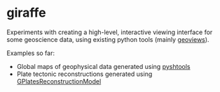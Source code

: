# giraffe

Experiments with creating a high-level, interactive viewing interface for some geoscience data, using existing python tools (mainly [geoviews](https://geoviews.org/)).

Examples so far:
- Global maps of geophysical data generated using [pyshtools](https://shtools.github.io/SHTOOLS/index.html)
- Plate tectonic reconstructions generated using [GPlatesReconstructionModel](https://github.com/siwill22/GPlatesReconstructionModel)
